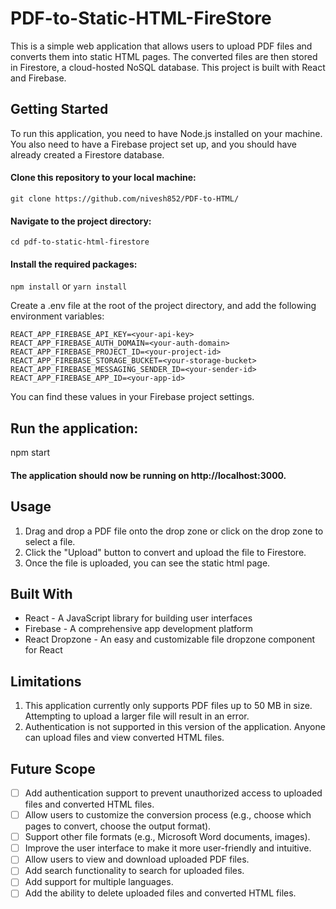 # PDF-to-Static-HTML-FireStore

This is a simple web application that allows users to upload PDF files and converts them into static HTML pages. The converted files are then stored in Firestore, a cloud-hosted NoSQL database. This project is built with React and Firebase.

## Getting Started
To run this application, you need to have Node.js installed on your machine. You also need to have a Firebase project set up, and you should have already created a Firestore database.


#### Clone this repository to your local machine:
`git clone https://github.com/nivesh852/PDF-to-HTML/`


#### Navigate to the project directory:
`cd pdf-to-static-html-firestore`


#### Install the required packages:
`npm install` or `yarn install`



Create a .env file at the root of the project directory, and add the following environment variables:
```
REACT_APP_FIREBASE_API_KEY=<your-api-key>
REACT_APP_FIREBASE_AUTH_DOMAIN=<your-auth-domain>
REACT_APP_FIREBASE_PROJECT_ID=<your-project-id>
REACT_APP_FIREBASE_STORAGE_BUCKET=<your-storage-bucket>
REACT_APP_FIREBASE_MESSAGING_SENDER_ID=<your-sender-id>
REACT_APP_FIREBASE_APP_ID=<your-app-id>
  ```
You can find these values in your Firebase project settings.

## Run the application:

npm start
#### The application should now be running on http://localhost:3000.



## Usage
1. Drag and drop a PDF file onto the drop zone or click on the drop zone to select a file.
2. Click the "Upload" button to convert and upload the file to Firestore.
3. Once the file is uploaded, you can see the static html page.


## Built With
- React - A JavaScript library for building user interfaces
- Firebase - A comprehensive app development platform
- React Dropzone - An easy and customizable file dropzone component for React

## Limitations
1. This application currently only supports PDF files up to 50 MB in size. Attempting to upload a larger file will result in an error.
2. Authentication is not supported in this version of the application. Anyone can upload files and view converted HTML files.

## Future Scope

- [ ] Add authentication support to prevent unauthorized access to uploaded files and converted HTML files.
- [ ] Allow users to customize the conversion process (e.g., choose which pages to convert, choose the output format).
- [ ] Support other file formats (e.g., Microsoft Word documents, images).
- [ ] Improve the user interface to make it more user-friendly and intuitive.
- [ ] Allow users to view and download uploaded PDF files.
- [ ] Add search functionality to search for uploaded files.
- [ ] Add support for multiple languages.
- [ ] Add the ability to delete uploaded files and converted HTML files.  
